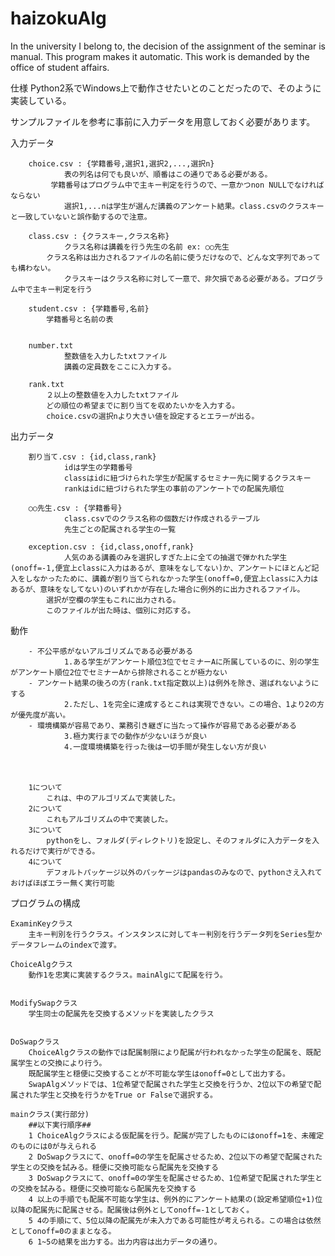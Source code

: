 # haizokuAlg
In the university I belong to, the decision of the assignment of the seminar is manual. This program makes it  automatic. This work is demanded by the office of student affairs.


仕様
Python2系でWindows上で動作させたいとのことだったので、そのように実装している。

サンプルファイルを参考に事前に入力データを用意しておく必要があります。

入力データ

		choice.csv : {学籍番号,選択1,選択2,...,選択n}
    			表の列名は何でも良いが、順番はこの通りである必要がある。
   			 学籍番号はプログラム中で主キー判定を行うので、一意かつnon NULLでなければならない
    			選択1,...nは学生が選んだ講義のアンケート結果。class.csvのクラスキーと一致していないと誤作動するので注意。
  
		class.csv : {クラスキー,クラス名称}
    			クラス名称は講義を行う先生の名前 ex: ○○先生
			クラス名称は出力されるファイルの名前に使うだけなので、どんな文字列であっても構わない。
    			クラスキーはクラス名称に対して一意で、非欠損である必要がある。プログラム中で主キー判定を行う

		student.csv : {学籍番号,名前}
			学籍番号と名前の表		


		number.txt
    			整数値を入力したtxtファイル
    			講義の定員数をここに入力する。

		rank.txt
			２以上の整数値を入力したtxtファイル
			どの順位の希望までに割り当てを収めたいかを入力する。
			choice.csvの選択nより大きい値を設定するとエラーが出る。

出力データ

		割り当て.csv : {id,class,rank}
    			idは学生の学籍番号
    			classはidに紐づけられた学生が配属するセミナー先に関するクラスキー
    			rankはidに紐づけられた学生の事前のアンケートでの配属先順位

		○○先生.csv : {学籍番号}
    			class.csvでのクラス名称の個数だけ作成されるテーブル
    			先生ごとの配属される学生の一覧

		exception.csv : {id,class,onoff,rank}
    			人気のある講義のみを選択しすぎた上に全ての抽選で弾かれた学生(onoff=-1,便宜上classに入力はあるが、意味をなしてない)か、アンケートにほとんど記入をしなかったために、講義が割り当てられなかった学生(onoff=0,便宜上classに入力はあるが、意味をなしてない)のいずれかが存在した場合に例外的に出力されるファイル。
			選択が空欄の学生もこれに出力される。
			このファイルが出た時は、個別に対応する。


    
    
動作

		- 不公平感がないアルゴリズムである必要がある
    			1.ある学生がアンケート順位3位でセミナーAに所属しているのに、別の学生がアンケート順位2位でセミナーAから排除されることが極力ない
		- アンケート結果の後ろの方(rank.txt指定数以上)は例外を除き、選ばれないようにする
    			2.ただし、1を完全に達成するとこれは実現できない。この場合、1より2の方が優先度が高い。
  		- 環境構築が容易であり、業務引き継ぎに当たって操作が容易である必要がある
    			3.極力実行までの動作が少ないほうが良い
    			4.一度環境構築を行った後は一切手間が発生しない方が良い
			
　		
  
		1について
			これは、中のアルゴリズムで実装した。
		2について
			これもアルゴリズムの中で実装した。
		3について
			pythonをし、フォルダ(ディレクトリ)を設定し、そのフォルダに入力データを入れるだけで実行ができる。
		4について
			デフォルトパッケージ以外のパッケージはpandasのみなので、pythonさえ入れておけばほぼエラー無く実行可能
    
    
    
プログラムの構成

	ExaminKeyクラス
		主キー判別を行うクラス。インスタンスに対してキー判別を行うデータ列をSeries型かデータフレームのindexで渡す。

	ChoiceAlgクラス
		動作1を忠実に実装するクラス。mainAlgにて配属を行う。


	ModifySwapクラス
		学生同士の配属先を交換するメソッドを実装したクラス


	DoSwapクラス
		ChoiceAlgクラスの動作では配属制限により配属が行われなかった学生の配属を、既配属学生との交換により行う。
		既配属学生と穏便に交換することが不可能な学生はonoff=0として出力する。
		SwapAlgメソッドでは、1位希望で配属された学生と交換を行うか、2位以下の希望で配属された学生と交換を行うかをTrue or Falseで選択する。

	mainクラス(実行部分)
		##以下実行順序##
		1 ChoiceAlgクラスによる仮配属を行う。配属が完了したものにはonoff=1を、未確定のものには0が与えられる
		2 DoSwapクラスにて、onoff=0の学生を配属させるため、2位以下の希望で配属された学生との交換を試みる。穏便に交換可能なら配属先を交換する
		3 DoSwapクラスにて、onoff=0の学生を配属させるため、1位希望で配属された学生との交換を試みる。穏便に交換可能なら配属先を交換する
		4 以上の手順でも配属不可能な学生は、例外的にアンケート結果の(設定希望順位+1)位以降の配属先に配属させる。配属後は例外としてonoff=-1としておく。
		5 4の手順にて、5位以降の配属先が未入力である可能性が考えられる。この場合は依然としてonoff=0のままとなる。
		6 1~5の結果を出力する。出力内容は出力データの通り。
